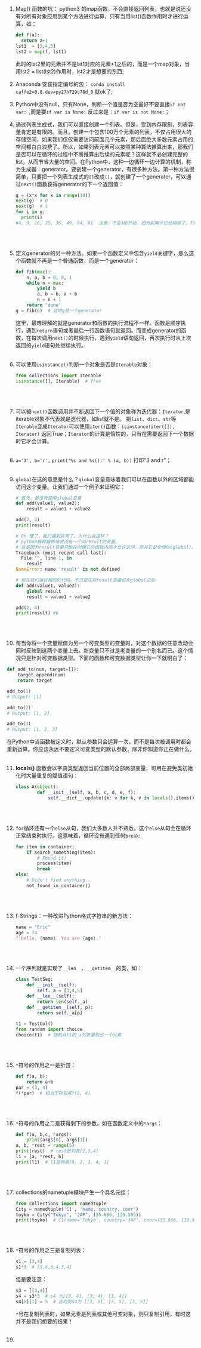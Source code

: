 1. Map() 函数的坑：
   python3 的map函数，不会直接返回列表，也就是说还没有对所有对象应用到某个方法进行运算，只有当用list()函数作用时才进行运算，如： 

   ```python
   def f(a):
     return a+1      
   lst1  = [3,4,5]               
   lst2 = map(f, lst1)  
   ```

   此时的lst2里的元素并不是lst1对应的元素+1之后的，而是一个map对象，当用lst2 = list(lst2)作用时，lst2才是想要的东西;

2. Anaconda 安装指定编号的包：
   `conda install  caffe2=0.8.dev=py27h729c78d_0`
   就ok了;

3. Python中没有null，只有None，判断一个值是否为空最好不要直接`if not var: `,而是要`if var is None:`  反过来是：`if var is not None:`；

4. 通过列表生成式，我们可以直接创建一个列表。但是，受到内存限制，列表容量肯定是有限的。而且，创建一个包含100万个元素的列表，不仅占用很大的存储空间，如果我们仅仅需要访问前面几个元素，那后面绝大多数元素占用的空间都白白浪费了。所以，如果列表元素可以按照某种算法推算出来，那我们是否可以在循环的过程中不断推算出后续的元素呢？这样就不必创建完整的list，从而节省大量的空间。在Python中，这种一边循环一边计算的机制，称为生成器：generator。要创建一个generator，有很多种方法。第一种方法很简单，只要把一个列表生成式的`[]`改成`()`，就创建了一个generator，可以通过`next()`函数获得generator的下一个返回值：

   ```python
   g = (x*x for x in range(10))
   next(g)  # 0
   next(g)  # 1
   for i in g:
     print(i)
   #4, 9, 16, 25, 36, 49, 64, 81  注意，不会从0开始，因为前两个已经用掉了，for循环开始的位置是第三个！
   ```

   <br><br> 

5. 定义generator的另一种方法。如果一个函数定义中包含`yield`关键字，那么这个函数就不再是一个普通函数，而是一个generator：

   ```python
   def fib(max):
       n, a, b = 0, 0, 1
       while n < max:
           yield b
           a, b = b, a + b
           n = n + 1
       return 'done'
   g = fib(6)  # 此时g是一个generator
   ```

   这里，最难理解的就是generator和函数的执行流程不一样。函数是顺序执行，遇到`return`语句或者最后一行函数语句就返回。而变成generator的函数，在每次调用`next()`的时候执行，遇到`yield`语句返回，再次执行时从上次返回的`yield`语句处继续执行。<br><br> 

6. 可以使用`isinstance()`判断一个对象是否是`Iterable`对象：

   ```python
   from collections import Iterable
   isinstance([], Iterable)  # True
   ```

   <br><br> 

7. 可以被`next()`函数调用并不断返回下一个值的对象称为迭代器：`Iterator`,是iterable对象不代表就是迭代器，如list就不是。 把`list`、`dict`、`str`等`Iterable`变成`Iterator`可以使用`iter()`函数：`isinstance(iter([]), Iterator)` 返回True；`Iterator`的计算是惰性的，只有在需要返回下一个数据时它才会计算。<br><br>

8. `a='3', b='r',` `print('%s and %s():' % (a, b))`  打印"3 and r"；<br><br> 

9. `global`在这的意思是什么？`global`变量意味着我们可以在函数以外的区域都能访问这个变量。让我们通过一个例子来证明它：

   ```python
   # 首先，是没有使用global变量
   def add(value1, value2):
       result = value1 + value2
   
   add(2, 4)
   print(result)
   
   # Oh 糟了，我们遇到异常了。为什么会这样？
   # python解释器报错说没有一个叫result的变量。
   # 这是因为result变量只能在创建它的函数内部才允许访问，除非它是全局的(global)。
   Traceback (most recent call last):
     File "", line 1, in
       result
   NameError: name 'result' is not defined
   
   # 现在我们运行相同的代码，不过是在将result变量设为global之后
   def add(value1, value2):
       global result
       result = value1 + value2
   
   add(2, 4)
   print(result) #6
   ```

   <br><br> 

10. 每当你将一个变量赋值为另一个可变类型的变量时，对这个数据的任意改动会同时反映到这两个变量上去。新变量只不过是老变量的一个别名而已。这个情况只是针对可变数据类型。下面的函数和可变数据类型让你一下就明白了：

   ```python
   def add_to(num, target=[]):
       target.append(num)
       return target
   
   add_to(1)
   # Output: [1]
   
   add_to(2)
   # Output: [1, 2]
   
   add_to(3)
   # Output: [1, 2, 3]
   ```

   在Python中当函数被定义时，默认参数只会运算一次，而不是每次被调用时都会重新运算。你应该永远不要定义可变类型的默认参数，除非你知道你正在做什么。<br><br> 

11. **locals()** 函数会以字典类型返回当前位置的全部局部变量，可用在避免类初始化时大量重复的赋值语句：

    ```python
    class A(object):
            def __init__(self, a, b, c, d, e, f):
                self.__dict__.update({k: v for k, v in locals().items() if k != 'self'})
    ```

    <br><br> 

12. `for`循环还有一个`else`从句，我们大多数人并不熟悉。这个`else`从句会在循环正常结束时执行。这意味着，循环没有遇到任何`break`:

    ```python
    for item in container:
        if search_something(item):
            # Found it!
            process(item)
            break
    else:
        # Didn't find anything..
        not_found_in_container()
    ```

    <br><br> 

13. f-Strings：一种改进Python格式字符串的新方法：

    ```python
    name = "Eric"
    age = 74
    f"Hello, {name}. You are {age}."
    ```

    <br><br> 

14. 一个序列就是实现了`__len__`、`__getitem__`的类，如：

    ```python
    class TestSeq:
        def __init__(self):
            self._a = [3,4,5]
        def __len__(self):
            return len(self._a)
        def __getitem__(self, p):
            return self._a[p]
            
    t1 = TestCol()
    from random import choice
    choice(t1)  # 随机从t1的_a列表里取出一个元素
    ```

    <br><br> 

15. `*`符号的作用之一是折包：

    ```python
    def f(a, b):
        return a+b
    par = (3, 4)
    f(*par)  # 相当于拆包成f(3, 4)
    ```

    <br><br> 

16. `*`符号的作用之二是获得剩下的参数，如在函数定义中的`*args`：

    ```python
    def f(a, b,c, *args):
        print(args[0], args[1])
    a, b, *rest = range(5)
    print(rest)  # rest是列表[2,3,4]
    l1 = [a, *rest, b]
    print(l1)  # l1是列表[0, 2, 3, 4, 1]
    ```

    <br><br> 

17. collections的nametuple模块产生一个具名元组：

    ```python
    from collections import namedtuple
    City = namedtuple('C1', "name, country, coor")
    toyko = City("Tokyo", "JAP", (35.666, 139.555))
    print(toyko)  # C1(name='Tokyo', country='JAP', coor=(35.666, 139.555))
    ```

    <br><br> 

18. `*`符号的作用之三是复制列表：

    ```python
    s1 = [3,4]
    s1*3  # [3,4,3,4,3,4]
    ```

    但是要注意：

    ```python
    s3 = [[3,4]]
    s4 = s3*3  # s4 为[[3, 4], [3, 4], [3, 4]]
    s4[0][1] = 5  # 此时的s4为 [[3, 5], [3, 5], [3, 5]]
    ```

    `*`号在复制列表时，如果元素是列表或其他可变对象，则只复制引用，有时这并不是我们想要的结果！<br><br> 

19. 

